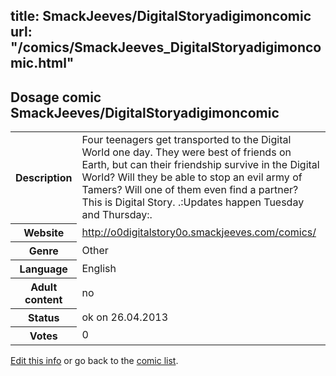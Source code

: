 title: SmackJeeves/DigitalStoryadigimoncomic
url: "/comics/SmackJeeves_DigitalStoryadigimoncomic.html"
---
Dosage comic SmackJeeves/DigitalStoryadigimoncomic
-----------------------------------------

<p id="msg"></p>
<script type="text/javascript">
if (window.location.search === '?edit_info_mail=sent_ok') {
  var elem = document.getElementById("msg");
  elem.innerHTML = 'Edited information sucessfully sent.';
  elem.className = 'ok';
}
</script>
<table class="comicinfo">
<tr>
<th>Description</th><td>Four teenagers get transported to the Digital World one day. They were best of friends on Earth, but can their friendship survive in the Digital World? Will they be able to stop an evil army of Tamers? Will one of them even find a partner? This is Digital Story. .:Updates happen Tuesday and Thursday:.</td>
</tr>
<tr>
<th>Website</th><td><a href="http://o0digitalstory0o.smackjeeves.com/comics/">http://o0digitalstory0o.smackjeeves.com/comics/</a></td>
</tr>
<tr>
<th>Genre</th><td>Other</td>
</tr>
<tr>
<th>Language</th><td>English</td>
</tr>
<tr>
<th>Adult content</th><td>no</td>
</tr>
<tr>
<th>Status</th><td>ok on 26.04.2013</td>
</tr>
<tr>
<th>Votes</th><td>0</td>
</tr>
</table>

[Edit this info](SmackJeeves_DigitalStoryadigimoncomic_edit.html) or go back to the [comic list](../comic-index.html).

